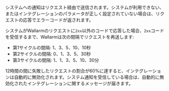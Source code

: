 システムへの通知はリクエスト経由で送信されます。システムが利用できない、またはインテグレーションのパラメータが正しく設定されていない場合は、リクエストの応答でエラーコードが返されます。

システムがWallarmのリクエストに`2xx`以外のコードで応答した場合、`2xx`コードを受信するまで、Wallarmは次の間隔でリクエストを再送します:

* 第1サイクルの間隔: 1、3、5、10、10秒
* 第2サイクルの間隔: 0、1、3、5、30秒
* 第3サイクルの間隔:  1、1、3、5、10、30分

12時間の間に失敗したリクエストの割合が60%に達すると、インテグレーションは自動的に無効化されます。システム通知を受信している場合は、自動的に無効化されたインテグレーションに関するメッセージが届きます。

<!-- ## Demo videos

<div class="video-wrapper">
  <iframe width="1280" height="720" src="https://www.youtube.com/embed/DVfoXYuBy-Y" frameborder="0" allow="accelerometer; autoplay; encrypted-media; gyroscope; picture-in-picture" allowfullscreen></iframe>
</div> -->